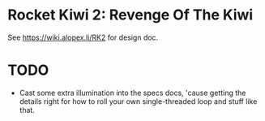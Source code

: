 # Rocket Kiwi 2: Revenge Of The Kiwi

See https://wiki.alopex.li/RK2 for design doc.

# TODO

* Cast some extra illumination into the specs docs, 'cause getting the details right for how to roll your own single-threaded loop and stuff like that.